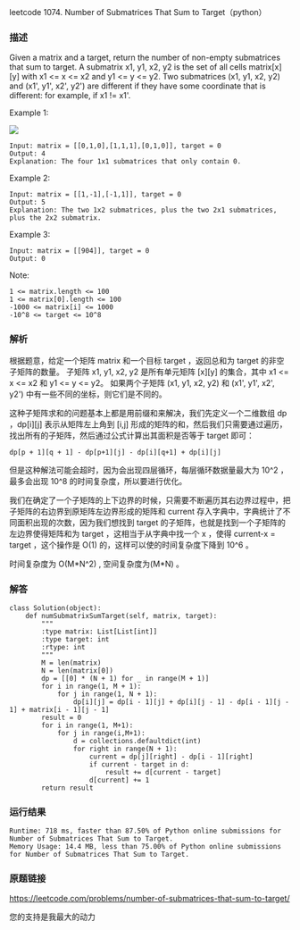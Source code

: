 leetcode  1074. Number of Submatrices That Sum to Target（python）




### 描述

Given a matrix and a target, return the number of non-empty submatrices that sum to target. A submatrix x1, y1, x2, y2 is the set of all cells matrix[x][y] with x1 <= x <= x2 and y1 <= y <= y2. Two submatrices (x1, y1, x2, y2) and (x1', y1', x2', y2') are different if they have some coordinate that is different: for example, if x1 != x1'.



Example 1:

![](https://assets.leetcode.com/uploads/2020/09/02/mate1.jpg)

	Input: matrix = [[0,1,0],[1,1,1],[0,1,0]], target = 0
	Output: 4
	Explanation: The four 1x1 submatrices that only contain 0.

	
Example 2:


	Input: matrix = [[1,-1],[-1,1]], target = 0
	Output: 5
	Explanation: The two 1x2 submatrices, plus the two 2x1 submatrices, plus the 2x2 submatrix.

Example 3:

	Input: matrix = [[904]], target = 0
	Output: 0



Note:


	1 <= matrix.length <= 100
	1 <= matrix[0].length <= 100
	-1000 <= matrix[i] <= 1000
	-10^8 <= target <= 10^8

### 解析

根据题意，给定一个矩阵 matrix 和一个目标 target ，返回总和为 target 的非空子矩阵的数量。 子矩阵 x1, y1, x2, y2 是所有单元矩阵 [x][y] 的集合，其中 x1 <= x <= x2 和 y1 <= y <= y2。 如果两个子矩阵 (x1, y1, x2, y2) 和 (x1', y1', x2', y2') 中有一些不同的坐标，则它们是不同的。

这种子矩阵求和的问题基本上都是用前缀和来解决，我们先定义一个二维数组 dp ，dp[i][j] 表示从矩阵左上角到 [i,j] 形成的矩阵的和，然后我们只需要通过遍历，找出所有的子矩阵，然后通过公式计算出其面积是否等于 target 即可：

	dp[p + 1][q + 1] - dp[p+1][j] - dp[i][q+1] + dp[i][j]
	
但是这种解法可能会超时，因为会出现四层循环，每层循环数据量最大为 10^2 ，最多会出现 10^8 的时间复杂度，所以要进行优化。

我们在确定了一个子矩阵的上下边界的时候，只需要不断遍历其右边界过程中，把子矩阵的右边界到原矩阵左边界形成的矩阵和 current 存入字典中，字典统计了不同面积出现的次数，因为我们想找到 target 的子矩阵，也就是找到一个子矩阵的左边界使得矩阵和为 target ，这相当于从字典中找一个 x ，使得 current-x = target ，这个操作是 O(1) 的，这样可以使的时间复杂度下降到 10^6 。

时间复杂度为 O(M\*N^2) , 空间复杂度为(M\*N) 。



### 解答

	class Solution(object):
	    def numSubmatrixSumTarget(self, matrix, target):
	        """
	        :type matrix: List[List[int]]
	        :type target: int
	        :rtype: int
	        """
	        M = len(matrix)
	        N = len(matrix[0])
	        dp = [[0] * (N + 1) for _ in range(M + 1)]
	        for i in range(1, M + 1):
	            for j in range(1, N + 1):
	                dp[i][j] = dp[i - 1][j] + dp[i][j - 1] - dp[i - 1][j - 1] + matrix[i - 1][j - 1]
	        result = 0
	        for i in range(1, M+1):
	            for j in range(i,M+1):
	                d = collections.defaultdict(int)
	                for right in range(N + 1):
	                    current = dp[j][right] - dp[i - 1][right]
	                    if current - target in d:
	                        result += d[current - target]
	                    d[current] += 1
	        return result
	


### 运行结果

	Runtime: 718 ms, faster than 87.50% of Python online submissions for Number of Submatrices That Sum to Target.
	Memory Usage: 14.4 MB, less than 75.00% of Python online submissions for Number of Submatrices That Sum to Target.

### 原题链接


https://leetcode.com/problems/number-of-submatrices-that-sum-to-target/

您的支持是我最大的动力
